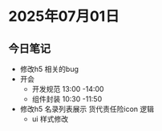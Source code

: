 # 2025年07月01日

## 今日笔记

- 修改h5 相关的bug
- 开会
  - 开发规范 13:00 -14:00
  - 组件封装 10:30 -11:50
- 修改h5 名录列表展示 货代责任险icon 逻辑
  - ui 样式修改

